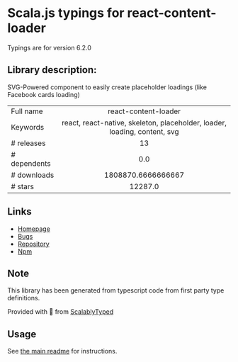 
# Scala.js typings for react-content-loader

Typings are for version 6.2.0

## Library description:
SVG-Powered component to easily create placeholder loadings (like Facebook cards loading)

|                    |                 |
| ------------------ | :-------------: |
| Full name          | react-content-loader |
| Keywords           | react, react-native, skeleton, placeholder, loader, loading, content, svg |
| # releases         | 13 |
| # dependents       | 0.0 |
| # downloads        | 1808870.6666666667 |
| # stars            | 12287.0 |

## Links
- [Homepage](https://github.com/danilowoz/react-content-loader)
- [Bugs](https://github.com/danilowoz/react-content-loader/issues)
- [Repository](https://github.com/danilowoz/react-content-loader)
- [Npm](https://www.npmjs.com/package/react-content-loader)
    


## Note
This library has been generated from typescript code from first party type definitions.

Provided with :purple_heart: from [ScalablyTyped](https://github.com/oyvindberg/ScalablyTyped)

## Usage
See [the main readme](../../readme.md) for instructions.


